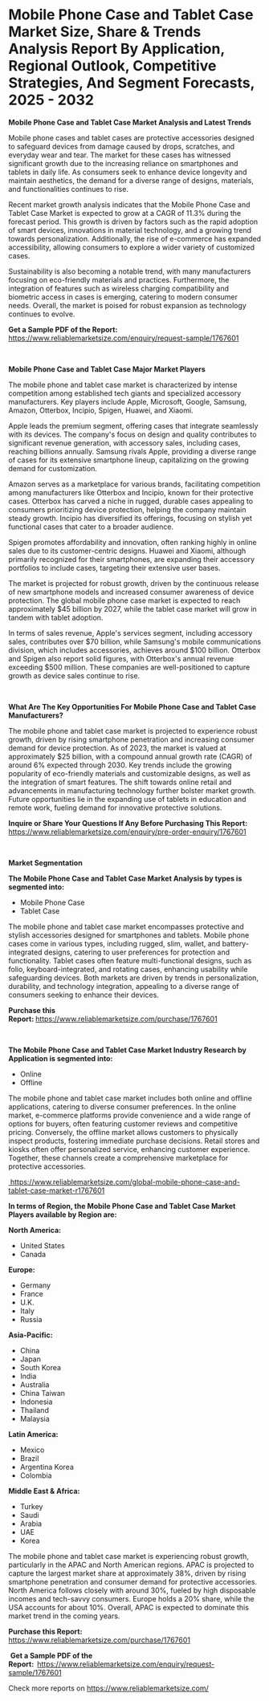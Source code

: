 <p><h1>Mobile Phone Case and Tablet Case Market Size, Share & Trends Analysis Report By Application, Regional Outlook, Competitive Strategies, And Segment Forecasts, 2025 - 2032</h1></p><p><strong>Mobile Phone Case and Tablet Case Market Analysis and Latest Trends</strong></p>
<p><p>Mobile phone cases and tablet cases are protective accessories designed to safeguard devices from damage caused by drops, scratches, and everyday wear and tear. The market for these cases has witnessed significant growth due to the increasing reliance on smartphones and tablets in daily life. As consumers seek to enhance device longevity and maintain aesthetics, the demand for a diverse range of designs, materials, and functionalities continues to rise.</p><p>Recent market growth analysis indicates that the Mobile Phone Case and Tablet Case Market is expected to grow at a CAGR of 11.3% during the forecast period. This growth is driven by factors such as the rapid adoption of smart devices, innovations in material technology, and a growing trend towards personalization. Additionally, the rise of e-commerce has expanded accessibility, allowing consumers to explore a wider variety of customized cases.</p><p>Sustainability is also becoming a notable trend, with many manufacturers focusing on eco-friendly materials and practices. Furthermore, the integration of features such as wireless charging compatibility and biometric access in cases is emerging, catering to modern consumer needs. Overall, the market is poised for robust expansion as technology continues to evolve.</p></p>
<p><strong>Get a Sample PDF of the Report:&nbsp;</strong> <a href="https://www.reliablemarketsize.com/enquiry/request-sample/1767601?utm_campaign=2363&utm_medium=2&utm_source=Github&utm_content=ia&utm_term=09022025&utm_id=mobile-phone-case-and-tablet-case">https://www.reliablemarketsize.com/enquiry/request-sample/1767601</a></p>
<p>&nbsp;</p>
<p><strong>Mobile Phone Case and Tablet Case Major Market Players</strong></p>
<p><p>The mobile phone and tablet case market is characterized by intense competition among established tech giants and specialized accessory manufacturers. Key players include Apple, Microsoft, Google, Samsung, Amazon, Otterbox, Incipio, Spigen, Huawei, and Xiaomi. </p><p>Apple leads the premium segment, offering cases that integrate seamlessly with its devices. The company's focus on design and quality contributes to significant revenue generation, with accessory sales, including cases, reaching billions annually. Samsung rivals Apple, providing a diverse range of cases for its extensive smartphone lineup, capitalizing on the growing demand for customization.</p><p>Amazon serves as a marketplace for various brands, facilitating competition among manufacturers like Otterbox and Incipio, known for their protective cases. Otterbox has carved a niche in rugged, durable cases appealing to consumers prioritizing device protection, helping the company maintain steady growth. Incipio has diversified its offerings, focusing on stylish yet functional cases that cater to a broader audience.</p><p>Spigen promotes affordability and innovation, often ranking highly in online sales due to its customer-centric designs. Huawei and Xiaomi, although primarily recognized for their smartphones, are expanding their accessory portfolios to include cases, targeting their extensive user bases.</p><p>The market is projected for robust growth, driven by the continuous release of new smartphone models and increased consumer awareness of device protection. The global mobile phone case market is expected to reach approximately $45 billion by 2027, while the tablet case market will grow in tandem with tablet adoption.</p><p>In terms of sales revenue, Apple's services segment, including accessory sales, contributes over $70 billion, while Samsung's mobile communications division, which includes accessories, achieves around $100 billion. Otterbox and Spigen also report solid figures, with Otterbox's annual revenue exceeding $500 million. These companies are well-positioned to capture growth as device sales continue to rise.</p></p>
<p>&nbsp;</p>
<p><strong>What Are The Key Opportunities For Mobile Phone Case and Tablet Case Manufacturers?</strong></p>
<p><p>The mobile phone and tablet case market is projected to experience robust growth, driven by rising smartphone penetration and increasing consumer demand for device protection. As of 2023, the market is valued at approximately $25 billion, with a compound annual growth rate (CAGR) of around 6% expected through 2030. Key trends include the growing popularity of eco-friendly materials and customizable designs, as well as the integration of smart features. The shift towards online retail and advancements in manufacturing technology further bolster market growth. Future opportunities lie in the expanding use of tablets in education and remote work, fueling demand for innovative protective solutions.</p></p>
<p><strong>Inquire or Share Your Questions If Any Before Purchasing This Report:</strong> <a href="https://www.reliablemarketsize.com/enquiry/pre-order-enquiry/1767601?utm_campaign=2363&utm_medium=2&utm_source=Github&utm_content=ia&utm_term=09022025&utm_id=mobile-phone-case-and-tablet-case">https://www.reliablemarketsize.com/enquiry/pre-order-enquiry/1767601</a></p>
<p>&nbsp;</p>
<p><strong>Market Segmentation</strong></p>
<p><strong>The Mobile Phone Case and Tablet Case Market Analysis by types is segmented into:</strong></p>
<p><ul><li>Mobile Phone Case</li><li>Tablet Case</li></ul></p>
<p><p>The mobile phone and tablet case market encompasses protective and stylish accessories designed for smartphones and tablets. Mobile phone cases come in various types, including rugged, slim, wallet, and battery-integrated designs, catering to user preferences for protection and functionality. Tablet cases often feature multi-functional designs, such as folio, keyboard-integrated, and rotating cases, enhancing usability while safeguarding devices. Both markets are driven by trends in personalization, durability, and technology integration, appealing to a diverse range of consumers seeking to enhance their devices.</p></p>
<p><strong>Purchase this Report:&nbsp;</strong><a href="https://www.reliablemarketsize.com/purchase/1767601?utm_campaign=2363&utm_medium=2&utm_source=Github&utm_content=ia&utm_term=09022025&utm_id=mobile-phone-case-and-tablet-case">https://www.reliablemarketsize.com/purchase/1767601</a></p>
<p>&nbsp;</p>
<p><strong>The Mobile Phone Case and Tablet Case Market Industry Research by Application is segmented into:</strong></p>
<p><ul><li>Online</li><li>Offline</li></ul></p>
<p><p>The mobile phone and tablet case market includes both online and offline applications, catering to diverse consumer preferences. In the online market, e-commerce platforms provide convenience and a wide range of options for buyers, often featuring customer reviews and competitive pricing. Conversely, the offline market allows customers to physically inspect products, fostering immediate purchase decisions. Retail stores and kiosks often offer personalized service, enhancing customer experience. Together, these channels create a comprehensive marketplace for protective accessories.</p></p>
<p><a href="https://www.reliablemarketsize.com/global-mobile-phone-case-and-tablet-case-market-r1767601?utm_campaign=2363&utm_medium=2&utm_source=Github&utm_content=ia&utm_term=09022025&utm_id=mobile-phone-case-and-tablet-case">&nbsp;https://www.reliablemarketsize.com/global-mobile-phone-case-and-tablet-case-market-r1767601</a></p>
<p><strong>In terms of Region, the Mobile Phone Case and Tablet Case Market Players available by Region are:</strong></p>
<p>
    <p> <strong> North America: </strong>
        <ul>
            <li>United States</li>
            <li>Canada</li>
        </ul>
        </p> 
    <p> <strong> Europe: </strong>
        <ul>
            <li>Germany</li>
            <li>France</li>
            <li>U.K.</li>
            <li>Italy</li>
            <li>Russia</li>
        </ul>
        </p> 
    <p> <strong> Asia-Pacific: </strong>
        <ul>
            <li>China</li>
            <li>Japan</li>
            <li>South Korea</li>
            <li>India</li>
            <li>Australia</li>
            <li>China Taiwan</li>
            <li>Indonesia</li>
            <li>Thailand</li>
            <li>Malaysia</li>
        </ul>
        </p> 
    <p> <strong> Latin America: </strong>
        <ul>
            <li>Mexico</li>
            <li>Brazil</li>
            <li>Argentina Korea</li>
            <li>Colombia</li>
        </ul>
        </p> 
    <p> <strong> Middle East & Africa: </strong>
        <ul>
            <li>Turkey</li>
            <li>Saudi</li>
            <li>Arabia</li>
            <li>UAE</li>
            <li>Korea</li>
        </ul>
    </p>
    </p>
<p><p>The mobile phone and tablet case market is experiencing robust growth, particularly in the APAC and North American regions. APAC is projected to capture the largest market share at approximately 38%, driven by rising smartphone penetration and consumer demand for protective accessories. North America follows closely with around 30%, fueled by high disposable incomes and tech-savvy consumers. Europe holds a 20% share, while the USA accounts for about 10%. Overall, APAC is expected to dominate this market trend in the coming years.</p></p>
<p><strong>Purchase this Report: </strong><a href="https://www.reliablemarketsize.com/purchase/1767601?utm_campaign=2363&utm_medium=2&utm_source=Github&utm_content=ia&utm_term=09022025&utm_id=mobile-phone-case-and-tablet-case">https://www.reliablemarketsize.com/purchase/1767601</a></p>
<p>&nbsp;<strong>Get a Sample PDF of the Report:&nbsp;&nbsp;</strong><a href="https://www.reliablemarketsize.com/enquiry/request-sample/1767601?utm_campaign=2363&utm_medium=2&utm_source=Github&utm_content=ia&utm_term=09022025&utm_id=mobile-phone-case-and-tablet-case">https://www.reliablemarketsize.com/enquiry/request-sample/1767601</a></p>
<p><strong></strong></p>
<p>Check more reports on <a href="https://www.reliablemarketsize.com/?utm_campaign=2363&utm_medium=2&utm_source=Github&utm_content=ia&utm_term=09022025&utm_id=mobile-phone-case-and-tablet-case">https://www.reliablemarketsize.com/</a></p>